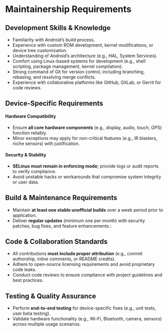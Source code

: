 # Maintainership Requirements

## Development Skills & Knowledge
- Familiarity with Android’s build process.
- Experience with custom ROM development, kernel modifications, or device tree customization.
- Understanding of Android’s architecture (e.g., HAL, System Services).
- Comfort using Linux-based systems for development (e.g., shell scripting, package management, kernel compilation).
- Strong command of Git for version control, including branching, rebasing, and resolving merge conflicts.
- Experience with collaborative platforms like GitHub, GitLab, or Gerrit for code reviews.

## Device-Specific Requirements
#### Hardware Compatibility
- Ensure **all core hardware components** (e.g., display, audio, touch, GPS) function reliably.
- Minor exceptions may apply for non-critical features (e.g., IR blasters, niche sensors) with justification.

#### Security & Stability
- **SELinux must remain in enforcing mode**; provide logs or audit reports to verify compliance.
- Avoid unstable hacks or workarounds that compromise system integrity or user data.

## Build & Maintenance Requirements
- Maintain **at least one stable unofficial builds** over a week period prior to application.
- Deliver **regular updates** (minimum one per month) with security patches, bug fixes, and feature enhancements.:

## Code & Collaboration Standards
- All contributions **must include proper attribution** (e.g., commit authorship, inline comments, or README credits).
- Adhere to open-source licensing requirements and avoid proprietary code leaks.
- Conduct code reviews to ensure compliance with project guidelines and best practices.

## Testing & Quality Assurance
- Perform **end-to-end testing** for device-specific fixes (e.g., unit tests, user beta testing).
- Validate hardware functionality (e.g., Wi-Fi, Bluetooth, camera, sensors) across multiple usage scenarios.
